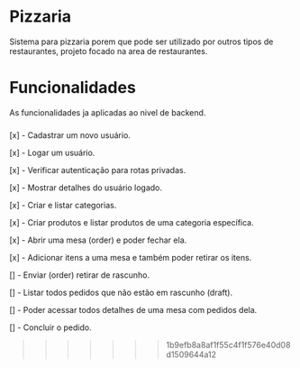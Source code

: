 # Pizzaria
Sistema para pizzaria porem que pode ser utilizado por outros tipos de restaurantes, projeto focado na area de restaurantes.
#
# Funcionalidades
As funcionalidades ja aplicadas ao nivel de backend.
###
[x] - Cadastrar um novo usuário.

[x] - Logar um usuário.

[x] - Verificar autenticação para rotas privadas.

[x] - Mostrar detalhes do usuário logado.

[x] - Criar e listar categorias.

[x] - Criar produtos e listar produtos de uma categoria específica.

[x] - Abrir uma mesa (order) e poder fechar ela.

[x] - Adicionar itens a uma mesa e também poder retirar os itens.

[]  - Enviar (order) retirar de rascunho.

[]  - Listar todos pedidos que não estão em rascunho (draft).

[]  - Poder acessar todos detalhes de uma mesa com pedidos dela.

[]  - Concluir o pedido.
>>>>>>> 1b9efb8a8af1f55c4f1f576e40d08d1509644a12
